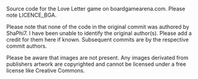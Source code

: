 Source code for the Love Letter game on boardgamearena.com. Please note LICENCE_BGA.

Please note that none of the code in the original commit was authored by ShaPhi7. I have been unable to identify the original author(s). Please add a credit for them here if known. Subsequent commits are by the respective commit authors.

Please be aware that images are not present. Any images derivated from publishers artwork are copyrighted and cannot be licensed under a free license like Creative Commons.